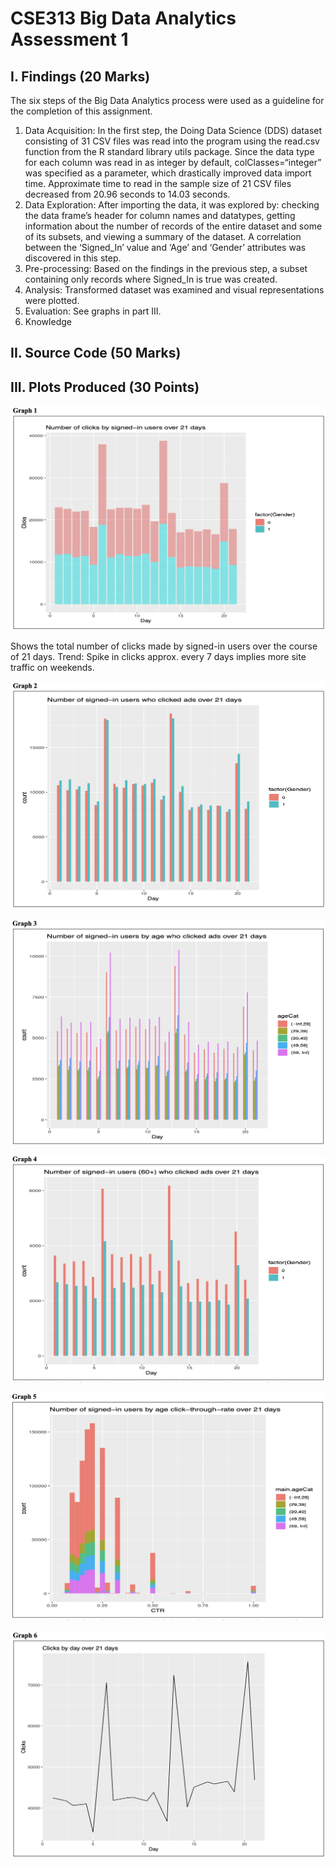 # CSE313 Big Data Analytics Assessment 1

## I. Findings (20 Marks)
The six steps of the Big Data Analytics process were used as a guideline for the completion of this assignment.
1. Data Acquisition: In the first step, the Doing Data Science (DDS) dataset consisting of 31 CSV files was read into the program using the read.csv function from the R standard library utils package. Since the data type for each column was read in as integer by default, colClasses=“integer” was specified as a parameter, which drastically improved data import time. Approximate time to read in the sample size of 21 CSV files decreased from 20.96 seconds to 14.03 seconds.
2. Data Exploration: After importing the data, it was explored by: checking the data frame’s header for column names and datatypes, getting information about the number of records of the entire dataset and some of its subsets, and viewing a summary of the dataset. A correlation between the ‘Signed_In’ value and ‘Age’ and ‘Gender’ attributes was discovered in this step.
3. Pre-processing: Based on the findings in the previous step, a subset containing only records where Signed_In is true was created.
4. Analysis: Transformed dataset was examined and visual representations were plotted.
5. Evaluation: See graphs in part III.
6. Knowledge

## II. Source Code (50 Marks)

## III. Plots Produced (30 Points)

![Graph 1](graph-1.png "Graph 1")

Shows the total number of clicks made by signed-in users over the course of 21 days. Trend: Spike in clicks approx. every 7 days implies more site traffic on weekends.

![Graph 2](graph-2.png "Graph 2")

![Graph 3](graph-3.png "Graph 3")

![Graph 4](graph-4.png "Graph 4")

![Graph 5](graph-5.png "Graph 5")

![Graph 6](graph-6.png "Graph 6")